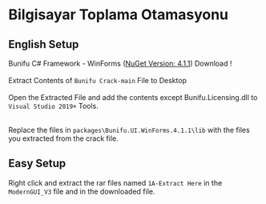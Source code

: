 # Bilgisayar Toplama Otamasyonu 


## English Setup
Bunifu C# Framework - WinForms (<a href="https://www.nuget.org/packages/Bunifu.UI.WinForms/4.1.1" target="_blank">NuGet Version: 4.1.1</a>) Download ! <a href="https://www.nuget.org/packages/Bunifu.UI.WinForms/4.1.1" target="_blank"> </a> 
<br/>
<br/>
Extract Contents of `Bunifu Crack-main` File to Desktop 
<br/>
<br/>
Open the Extracted File and add the contents except Bunifu.Licensing.dll to `Visual Studio 2019+` Tools.
<br/>
<br/>

Replace the files in `packages\Bunifu.UI.WinForms.4.1.1\lib` with the files you extracted from the crack file. 
## Easy Setup
Right click and extract the rar files named `1A-Extract Here` in the `ModernGUI_V3` file and in the downloaded file. 

